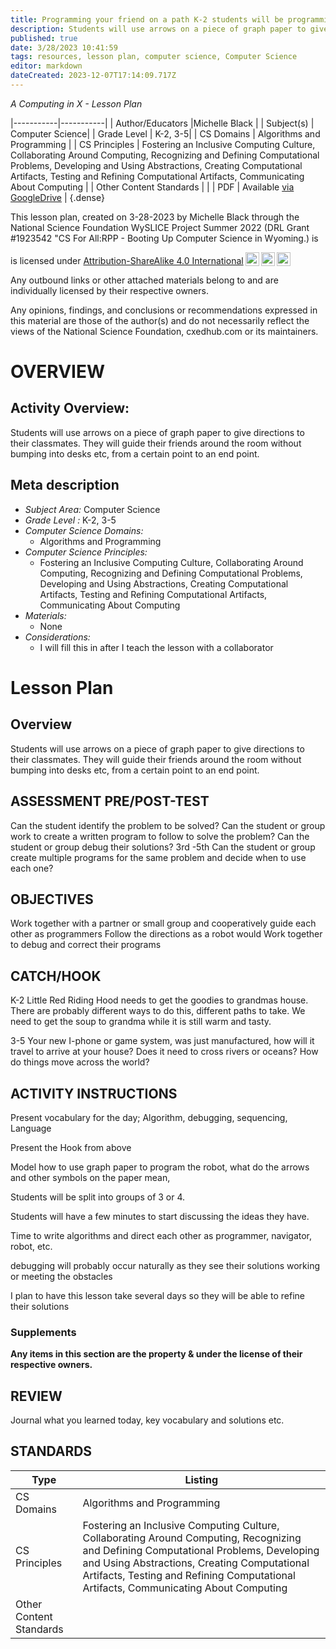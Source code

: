 ```yaml
---
title: Programming your friend on a path K-2 students will be programming Little Red Riding Hood to Grandmas House  3-5th grade students will be programming their friend to deliver their latest I-phone or game from manufacturing to delivery
description: Students will use arrows on a piece of graph paper to give directions to their classmates. They will guide their friends around the room without bumping into desks etc, from a certain point to an end point.
published: true
date: 3/28/2023 10:41:59
tags: resources, lesson plan, computer science, Computer Science 
editor: markdown
dateCreated: 2023-12-07T17:14:09.717Z
---
```

*A Computing in X - Lesson Plan*

|-----------|-----------|
| Author/Educators |Michelle Black |
| Subject(s) | Computer Science|
| Grade Level | K-2, 3-5|
| CS Domains | Algorithms and Programming |
| CS Principles | Fostering an Inclusive Computing Culture, Collaborating Around Computing, Recognizing and Defining Computational Problems, Developing and Using Abstractions, Creating Computational Artifacts, Testing and Refining Computational Artifacts, Communicating About Computing |
| Other Content Standards |  | 
| PDF | Available [via GoogleDrive](https://drive.google.com/open?id=12KIBifow6DDUjGZwf5MIUroGGJQdwxlD) |
{.dense}






This lesson plan, created on 3-28-2023 by Michelle Black through the National Science Foundation WySLICE Project Summer 2022 (DRL Grant #1923542 "CS For All:RPP - Booting Up Computer Science in Wyoming.) is  <p xmlns:cc="http://creativecommons.org/ns#" >  is licensed under <a href="http://creativecommons.org/licenses/by-sa/4.0/?ref=chooser-v1" target="_blank" rel="license noopener noreferrer" style="display:inline-block;">Attribution-ShareAlike 4.0 International<img style="height:22px!important;margin-left:3px;vertical-align:text-bottom;" src="https://mirrors.creativecommons.org/presskit/icons/cc.svg?ref=chooser-v1"><img style="height:22px!important;margin-left:3px;vertical-align:text-bottom;" src="https://mirrors.creativecommons.org/presskit/icons/by.svg?ref=chooser-v1"><img style="height:22px!important;margin-left:3px;vertical-align:text-bottom;" src="https://mirrors.creativecommons.org/presskit/icons/sa.svg?ref=chooser-v1"></a></p>


Any outbound links or other attached materials belong to and are individually licensed by their respective owners. 


Any opinions, findings, and conclusions or recommendations expressed in this material are those of the author(s) and do not necessarily reflect the views of the National Science Foundation, cxedhub.com or its maintainers.


# OVERVIEW
## Activity Overview:  
Students will use arrows on a piece of graph paper to give directions to their classmates. They will guide their friends around the room without bumping into desks etc, from a certain point to an end point.
## Meta description
+ *Subject Area:* Computer Science 
+ *Grade Level :* K-2, 3-5 
+ *Computer Science Domains:*
   + Algorithms and Programming
+ *Computer Science Principles:*
   + Fostering an Inclusive Computing Culture, Collaborating Around Computing, Recognizing and Defining Computational Problems, Developing and Using Abstractions, Creating Computational Artifacts, Testing and Refining Computational Artifacts, Communicating About Computing
+ *Materials:* 
   + None
+ *Considerations:*
   + I will fill this in after I teach the lesson with a collaborator


# Lesson Plan
## Overview
Students will use arrows on a piece of graph paper to give directions to their classmates. They will guide their friends around the room without bumping into desks etc, from a certain point to an end point.
## ASSESSMENT PRE/POST-TEST
Can the student identify the problem to be solved?
Can the student or group work to create a written program to follow to solve the problem?
Can the student or group debug their solutions?
3rd -5th Can the student or group create multiple programs for the same problem and decide when to use each one?
## OBJECTIVES
Work together with a partner or small group and cooperatively guide each other as programmers
Follow the directions as a robot would
Work together to debug and correct their programs


## CATCH/HOOK
K-2 Little Red Riding Hood needs to get the goodies to grandmas house. There are probably different ways to do this, different paths to take. We need to get the soup to grandma while it is still warm and tasty. 


3-5 Your new I-phone or game system,  was just manufactured, how will it travel to arrive at your house? Does it need to cross rivers or oceans? How do things move across the world?


## ACTIVITY INSTRUCTIONS
Present vocabulary for the day;  Algorithm, debugging, sequencing, Language


Present the Hook from above


Model how to use graph paper to program the robot, what do the arrows and other symbols on the paper mean,  


Students will be split into groups of 3 or 4. 


Students will have a few minutes to start discussing the ideas they have.


Time to write algorithms and direct each other as programmer, navigator, robot, etc.


debugging will probably occur naturally as they see their solutions working or meeting the obstacles


I plan to have this lesson take several days so they will be able to refine their solutions


### Supplements
**Any items in this section are the property & under the license of their respective owners.**






## REVIEW
Journal what you learned today, key vocabulary and solutions etc.
## STANDARDS        
| Type | Listing | 
|-----------|-----------|
| CS Domains  | Algorithms and Programming|
| CS Principles   | Fostering an Inclusive Computing Culture, Collaborating Around Computing, Recognizing and Defining Computational Problems, Developing and Using Abstractions, Creating Computational Artifacts, Testing and Refining Computational Artifacts, Communicating About Computing|
| Other Content Standards |   |
